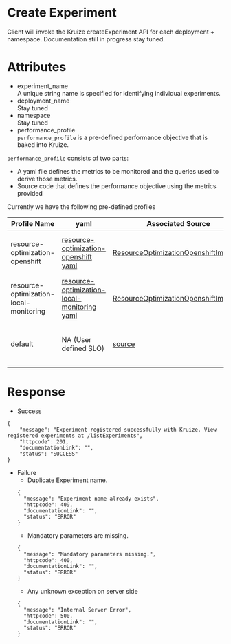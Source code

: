 # Create Experiment

Client will invoke the Kruize createExperiment API for each deployment + namespace. Documentation still in progress stay
tuned.

# Attributes

* experiment_name \
  A unique string name is specified for identifying individual experiments.
* deployment_name \
  Stay tuned
* namespace \
  Stay tuned
* performance_profile \
  `performance_profile` is a pre-defined performance objective that is baked into Kruize.


`performance_profile` consists of two parts:

* A yaml file defines the metrics to be monitored and the queries used to derive those metrics.
* Source code that defines the performance objective using the metrics provided

Currently we have the following pre-defined profiles

| Profile Name                           | yaml                                        | Associated Source | Comments                                       |
|----------------------------------------|---------------------------------------------|-------------------|------------------------------------------------|
| resource-optimization-openshift        | [resource-optimization-openshift yaml](https://github.com/kruize/autotune/blob/master/manifests/autotune/performance-profiles/resource_optimization_openshift.yaml)        | [ResourceOptimizationOpenshiftImpl.java](https://github.com/kruize/autotune/blob/master/src/main/java/com/autotune/analyzer/performanceProfiles/PerformanceProfileInterface/ResourceOptimizationOpenshiftImpl.java)            | This is used for Remote Monitoring Usecase     |
| resource-optimization-local-monitoring | [resource-optimization-local-monitoring yaml](https://github.com/kruize/autotune/blob/master/manifests/autotune/performance-profiles/resource_optimization_local_monitoring.yaml) | [ResourceOptimizationOpenshiftImpl.java](https://github.com/kruize/autotune/blob/master/src/main/java/com/autotune/analyzer/performanceProfiles/PerformanceProfileInterface/ResourceOptimizationOpenshiftImpl.java)            | This is used for Local Monitoring Usecase     |
| default                                | NA (User defined SLO)                       | [source](https://github.com/kruize/autotune/blob/master/src/main/java/com/autotune/analyzer/performanceProfiles/PerformanceProfileInterface/DefaultImpl.java)            | This is applicable to all to Autotune Usecases |


# Response

* Success

```
{
    "message": "Experiment registered successfully with Kruize. View registered experiments at /listExperiments",
    "httpcode": 201,
    "documentationLink": "",
    "status": "SUCCESS"
}
```

* Failure
  * Duplicate Experiment name.
  ```
  {
    "message": "Experiment name already exists",
    "httpcode": 409,
    "documentationLink": "",
    "status": "ERROR"
  }
  ```
  * Mandatory parameters are missing.
  ```
  {
    "message": "Mandatory parameters missing.",
    "httpcode": 400,
    "documentationLink": "",
    "status": "ERROR"
  }
  ```
  * Any unknown exception on server side
  ```
  {
    "message": "Internal Server Error",
    "httpcode": 500,
    "documentationLink": "",
    "status": "ERROR"
  }
  ```

